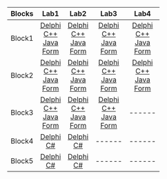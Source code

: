 <table>
    <thead>
        <tr>
            <th>Blocks</th>
            <th>Lab1</th>
            <th>Lab2</th>
            <th>Lab3</th>
            <th>Lab4</th>
        </tr>
    </thead>
    <tbody>
        <tr>
            <td align="center">Block1</td>
            <td align="center">
                <a href = "https://github.com/pavello06/OAiP/blob/master/Block1/Lab11/Delphi/Lab11.dpr">Delphi</a><br>
                <a href = "https://github.com/pavello06/Labs/blob/main/Block1/Lab1/C++/C++.cpp">C++</a><br>
                <a href = "https://github.com/pavello06/Labs/blob/main/Block1/Lab1/Java/Java.java">Java</a><br>
                <a href = "https://github.com/pavello06/Labs/blob/main/Forms/ApplicationLab11.exe">Form</a>
            </td>
            <td align="center">
                <a href = "https://github.com/pavello06/OAiP/blob/master/Block1/Lab12/Delphi/Project2.dpr">Delphi</a><br>
                <a href = "https://github.com/pavello06/Labs/blob/main/Block1/Lab2/C++/C++.cpp">C++</a><br>
                <a href = "https://github.com/pavello06/Labs/blob/main/Block1/Lab2/Java/Java.java">Java</a><br>
                <a href = "https://github.com/pavello06/Labs/blob/main/Forms/ApplicationLab12.exe">Form</a>
            </td>
            <td align="center">
                <a href = "https://github.com/pavello06/OAiP/blob/master/Block1/Lab13/Delphi/Project3.dpr">Delphi</a><br>
                <a href = "https://github.com/pavello06/Labs/blob/main/Block1/Lab3/C++/C++.cpp">C++</a><br>
                <a href = "https://github.com/pavello06/Labs/blob/main/Block1/Lab3/Java/Java.java">Java</a><br>
                <a href = "https://github.com/pavello06/Labs/blob/main/Forms/ApplicationLab13.exe">Form</a>
            </td>
            <td align="center">
                <a href = "https://github.com/pavello06/OAiP/blob/master/Block1/Lab14/Delphi/Project4.dpr">Delphi</a><br>
                <a href = "https://github.com/pavello06/Labs/blob/main/Block1/Lab4/C++/C++.cpp">C++</a><br>
                <a href = "https://github.com/pavello06/Labs/blob/main/Block1/Lab4/Java/Java.java">Java</a><br>
                <a href = "https://github.com/pavello06/Labs/blob/main/Forms/ApplicationLab14.exe">Form</a>
            </td>
        </tr>
        <tr>
            <td align="center">Block2</td>
            <td align="center">
                <a href = "https://github.com/pavello06/OAiP/blob/master/Block2/Lab21/Delphi/Lab21.dpr">Delphi</a><br>
                <a href = "https://github.com/pavello06/Labs/blob/main/Block2/Lab1/C++/C++.cpp">C++</a><br>
                <a href = "https://github.com/pavello06/Labs/blob/main/Block2/Lab1/Java/Java.java">Java</a><br>
                <a href = "https://github.com/pavello06/Labs/blob/main/Forms/ApplicationLab21.exe">Form</a>
            </td>
            <td align="center">
                <a href = "https://github.com/pavello06/OAiP/blob/master/Block2/Lab22/Delphi/Lab22.dpr">Delphi</a><br>
                <a href = "https://github.com/pavello06/Labs/blob/main/Block2/Lab2/C++/C++.cpp">C++</a><br>
                <a href = "https://github.com/pavello06/Labs/blob/main/Block2/Lab2/Java/Java.java">Java</a><br>
                <a href = "https://github.com/pavello06/Labs/blob/main/Forms/ApplicationLab22.exe">Form</a>
            </td>
            <td align="center">
                <a href = "https://github.com/pavello06/OAiP/blob/master/Block2/Lab23/Delphi/Lab23.dpr">Delphi</a><br>
                <a href = "https://github.com/pavello06/Labs/blob/main/Block2/Lab3/C++/C++.cpp">C++</a><br>
                <a href = "https://github.com/pavello06/Labs/blob/main/Block2/Lab3/Java/Java.java">Java</a><br>
                <a href = "https://github.com/pavello06/Labs/blob/main/Forms/ApplicationLab23.exe">Form</a>
            </td>
            <td align="center">
                <a href = "https://github.com/pavello06/OAiP/blob/master/Block2/Lab24/Delphi/Lab24.dpr">Delphi</a><br>
                <a href = "https://github.com/pavello06/Labs/blob/main/Block2/Lab4/C++/C++.cpp">C++</a><br>
                <a href = "https://github.com/pavello06/Labs/blob/main/Block2/Lab4/Java/Java.java">Java</a><br>
                <a href = "https://github.com/pavello06/Labs/blob/main/Forms/ApplicationLab24.exe">Form</a>
            </td>
        </tr>
        <tr>
            <td align="center">Block3</td>
            <td align="center">
                <a href = "https://github.com/pavello06/Labs/blob/main/Block3/Lab1/Delphi/Delphi.dpr">Delphi</a><br>
                <a href = "https://github.com/pavello06/Labs/blob/main/Block3/Lab1/C++/C++.cpp">C++</a><br>
                <a href = "https://github.com/pavello06/Labs/blob/main/Block3/Lab1/Java/Java.java">Java</a><br>
                <a href = "https://github.com/pavello06/Labs/blob/main/Forms/ApplicationLab31.exe">Form</a>
            </td>
            <td align="center">
                <a href = "https://github.com/pavello06/Labs/blob/main/Block3/Lab2/Delphi/Delphi.dpr">Delphi</a><br>
                <a href = "https://github.com/pavello06/Labs/blob/main/Block3/Lab2/C++/C++.cpp">C++</a><br>
                <a href = "https://github.com/pavello06/Labs/blob/main/Block3/Lab2/Java/Java.java">Java</a><br>
                <a href = "https://github.com/pavello06/Labs/blob/main/Forms/ApplicationLab32.exe">Form</a>
            </td>
            <td align="center">
                <a href = "https://github.com/pavello06/Labs/blob/main/Block3/Lab3/Delphi/Delphi.dpr">Delphi</a><br>
                <a href = "https://github.com/pavello06/Labs/blob/main/Block3/Lab3/C++/C++.cpp">C++</a><br>
                <a href = "https://github.com/pavello06/Labs/blob/main/Block3/Lab3/Java/Java.java">Java</a><br>
                <a href = "https://github.com/pavello06/Labs/blob/main/Forms/ApplicationLab33.exe">Form</a>
            </td>
            <td align="center">------</td>
        </tr>
        <tr>
            <td align="center">Block4</td>
            <td align="center">
                <a href = "https://github.com/pavello06/Labs/blob/main/Block4/Lab1/Delphi/Win32/Debug/ApplicationLab41.exe">Delphi</a><br>
                <a href = "https://github.com/pavello06/Labs/blob/main/Block4/Lab1/C%23/C%23.cs">C#</a><br>
            </td>
            <td align="center">
                <a href = "https://github.com/pavello06/Labs/blob/main/Block4/Lab2/Delphi/Win32/Debug/ApplicationLab42.exe">Delphi</a><br>
                <a href = "https://github.com/pavello06/Labs/blob/main/Block4/Lab2/C%23/C%23.cs">C#</a><br>
            </td>
            <td align="center">------</td>
            <td align="center">------</td>
        </tr>
        <tr>
            <td align="center">Block5</td>
            <td align="center">
                <a href = "https://github.com/pavello06/Labs/blob/main/Block5/Lab1/Delphi/Win32/Debug/ApplicationLab51.exe">Delphi</a><br>
                <a href = "https://github.com/pavello06/Labs/blob/main/Block5/Lab1/C%23/C%23.cs">C#</a><br>
            </td>
            <td align="center">
                <a href = "https://github.com/pavello06/Labs/blob/main/Block5/Lab2/Delphi/Win32/Debug/ApplicationLab52.exe">Delphi</a><br>
                <a href = "https://github.com/pavello06/Labs/blob/main/Block5/Lab2/C%23/C%23.cs">C#</a><br>
            </td>
            <td align="center">------</td>
            <td align="center">------</td>
        </tr>
    </tbody>
</table>

